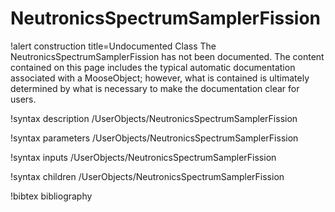 <!-- MOOSE Documentation Stub: Remove this when content is added. -->

# NeutronicsSpectrumSamplerFission

!alert construction title=Undocumented Class
The NeutronicsSpectrumSamplerFission has not been documented. The content contained on this page includes the
typical automatic documentation associated with a MooseObject; however, what is contained is
ultimately determined by what is necessary to make the documentation clear for users.

!syntax description /UserObjects/NeutronicsSpectrumSamplerFission

!syntax parameters /UserObjects/NeutronicsSpectrumSamplerFission

!syntax inputs /UserObjects/NeutronicsSpectrumSamplerFission

!syntax children /UserObjects/NeutronicsSpectrumSamplerFission

!bibtex bibliography
